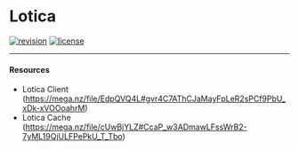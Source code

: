 # Lotica

[![revision][rev-badge]][patch] [![license][license-badge]][isc] 

[isc]: https://opensource.org/licenses/isc
[license]: https://github.com/rsmod/rsmod/blob/master/LICENSE.md
[patch]: https://oldschool.runescape.wiki/w/Update:God_Wars_Instancing_and_Soul_Wars_Improvements
[rev-badge]: https://img.shields.io/badge/revision-667-important
[license-badge]: https://img.shields.io/badge/license-ISC-informational

---

#### Resources
- Lotica Client (https://mega.nz/file/EdpQVQ4L#gvr4C7AThCJaMayFpLeR2sPCf9PbU_xDk-xVOOoahrM)
- Lotica Cache (https://mega.nz/file/cUwBjYLZ#CcaP_w3ADmawLFssWrB2-7yML19QjULFPePkU_T_Tbo)

